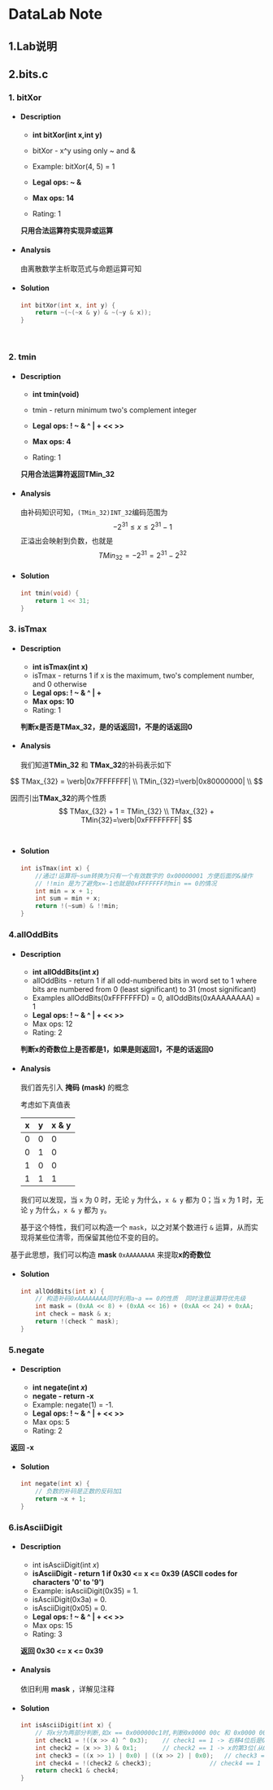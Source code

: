 # DataLab Note



## 1.Lab说明



## 2.bits.c

### 1. bitXor

- #### Description

	* **int bitXor(int x,int y)**

	* bitXor - x^y using only ~ and &

	* Example: bitXor(4, 5) = 1

	* **Legal ops: ~ &**

	* **Max ops: 14**

	* Rating: 1

	**只用合法运算符实现异或运算**

- #### Analysis

	由离散数学主析取范式与命题运算可知

- #### Solution

	```c
	int bitXor(int x, int y) {
	  	return ~(~(~x & y) & ~(~y & x));
	}
	```

​	

### 2. tmin

- #### Description

	* **int tmin(void)**

	* tmin - return minimum two's complement integer 

	* **Legal ops: ! ~ & ^ | + << >>**

	* **Max ops: 4**

	* Rating: 1

	 **只用合法运算符返回TMin_32**

- #### Analysis

	由补码知识可知，`(TMin_32)INT_32`编码范围为
	$$
	-2^{31} \le x \le 2^{31} - 1
	$$
	正溢出会映射到负数，也就是
	$$
	TMin_{32} = -2^{31} = 2^{31} - 2^{32}
	$$
	
- #### Solution

	```c
	int tmin(void) {
	  	return 1 << 31;
	}
	```



### 3. isTmax

- #### Description

	 - **int isTmax(int x)**
	 - isTmax - returns 1 if x is the maximum, two's complement number, and 0 otherwise 
	 - **Legal ops: ! ~ & ^ | +**
	 - **Max ops: 10**
	 - Rating: 1

	**判断x是否是TMax_32，是的话返回1，不是的话返回0**

- #### Analysis

	我们知道**TMin_32** 和 **TMax_32**的补码表示如下

$$
TMax_{32} = \verb|0x7FFFFFFF|
\\
TMin_{32}=\verb|0x80000000|
\\
$$



​		因而引出**TMax_32**的两个性质
$$
TMax_{32} + 1 = TMin_{32} 
\\ 
TMax_{32} + TMin{32}=\verb|0xFFFFFFFF|
$$
​				

- #### Solution

	```c
	int isTmax(int x) {
	  	//通过!运算将~sum转换为只有一个有效数字的 0x00000001 方便后面的&操作
	  	// !!min 是为了避免x=-1也就是0xFFFFFFF时min == 0的情况
	  	int min = x + 1;
	  	int sum = min + x;   
	  	return !(~sum) & !!min; 
	}
	```



### 4.allOddBits

- #### Description

	 - **int allOddBits(int *x*)**
	 - allOddBits - return 1 if all odd-numbered bits in word set to 1 where bits are numbered from 0 (least significant) to 31 (most significant)
	 - Examples allOddBits(0xFFFFFFFD) = 0, allOddBits(0xAAAAAAAA) = 1
	 - **Legal ops: ! ~ & ^ | + << >>**
	 - Max ops: 12
	 - Rating: 2

	**判断x的奇数位上是否都是1，如果是则返回1，不是的话返回0**

- #### Analysis

	我们首先引入 **掩码** **(mask)** 的概念

	考虑如下真值表

	| x    | y    | x & y |
	| ---- | ---- | ----- |
	| 0    | 0    | 0     |
	| 0    | 1    | 0     |
	| 1    | 0    | 0     |
	| 1    | 1    | 1     |

	我们可以发现，当 `x` 为 0 时，无论 `y` 为什么，`x & y` 都为 0；当 `x` 为 1 时，无论 `y` 为什么，`x & y` 都为 `y`。

	基于这个特性，我们可以构造一个 `mask`，以之对某个数进行 `&` 运算，从而实现将某些位清零，而保留其他位不变的目的。

​		基于此思想，我们可以构造 **mask** `0xAAAAAAAA`  来提取**x的奇数位**

- #### Solution

	```c
	int allOddBits(int x) {
		// 构造补码0xAAAAAAAA同时利用a~a == 0的性质  同时注意运算符优先级
		int mask = (0xAA << 8) + (0xAA << 16) + (0xAA << 24) + 0xAA;
		int check = mask & x;
		return !(check ^ mask);
	}
	```



### 5.negate

- #### Description

	 - **int negate(int *x*)**
	 - **negate - return -x** 
	 - Example: negate(1) = -1.
	 - **Legal ops: ! ~ & ^ | + << >>**
	 - Max ops: 5
	 - Rating: 2

​		**返回 -x**

- #### Solution

	```c
	int negate(int x) {
		// 负数的补码是正数的反码加1
	  	return ~x + 1;
	}
	```

	

### 6.isAsciiDigit

- #### Description

	 - int isAsciiDigit(int *x*)
	 - **isAsciiDigit - return 1 if 0x30 <= x <= 0x39 (ASCII codes for characters '0' to '9')**
	 - Example: isAsciiDigit(0x35) = 1.
	 - isAsciiDigit(0x3a) = 0.
	 - isAsciiDigit(0x05) = 0.
	 - **Legal ops: ! ~ & ^ | + << >>**
	 - Max ops: 15
	 - Rating: 3

	**返回 0x30 <= x <= 0x39** 

- #### Analysis

	依旧利用 **mask** ，详解见注释

- #### Solution

	```c
	int isAsciiDigit(int x) {
		// 将x分为两部分判断,如x == 0x000000c1时,判断0x0000 00c 和 0x0000 0001
		int check1 = !((x >> 4) ^ 0x3);    // check1 == 1 -> 右移4位后是0x3000 0000
		int check2 = (x >> 3) & 0x1; 	   // check2 == 1 -> x的第3位(从0位开始)是1
		int check3 = ((x >> 1) | 0x0) | ((x >> 2) | 0x0);   // check3 == 1 -> x的第1位和第二位里面至少有一个是1
		int check4 = !(check2 & check3);  				// check4 == 1  -> HEX下的x的第0位数字 < a
		return check1 & check4;
	}
	```

	





